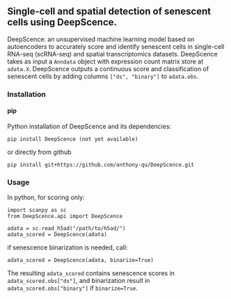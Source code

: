 ## Single-cell and spatial detection of senescent cells using DeepScence.

DeepScence: an unsupervised machine learning model based on autoencoders to accurately score and identify senescent cells in single-cell RNA-seq (scRNA-seq) and spatial transcriptomics datasets. DeepScence takes as input a `Anndata` object with expression count matrix store at `adata.X`. DeepScence outputs a continuous score and classification of senescent cells by adding columns `["ds", "binary"]` to `adata.obs`. 

### Installation

#### pip

Python installation of DeepScence and its dependencies:

```
pip install DeepScence (not yet available)
```

or directly from github
```
pip install git+https://github.com/anthony-qu/DeepScence.git
```

### Usage

In python, for scoring only:

```
import scanpy as sc
from DeepScence.api import DeepScence

adata = sc.read_h5ad("/path/to/h5ad/")
adata_scored = DeepScence(adata)
```

if senescence binarization is needed, call:

```
adata_scored = DeepScence(adata, binarize=True)
```

The resulting `adata_scored` contains senescence scores in `adata_scored.obs["ds"]`, and binarization result in `adata_scored.obs["binary"]` if `binarize=True`. 